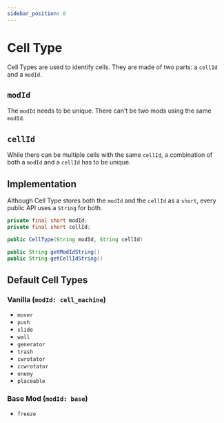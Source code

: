 ```yaml
---
sidebar_position: 0
---
```


# Cell Type

Cell Types are used to identify cells. They are made of two parts: a `cellId` and a `modId`.

## `modId`

The `modId` needs to be unique. There can't be two mods using the same `modId`.

## `cellId`

While there can be multiple cells with the same `cellId`, a combination of both a `modId` and a `cellId` has to be unique.

## Implementation

Although Cell Type stores both the `modId` and the `cellId` as a `short`, every public API uses a `String` for both.

```java
private final short modId;
private final short cellId;

public CellType(String modId, String cellId)

public String getModIdString()
public String getCellIdString()
```

## Default Cell Types

### Vanilla (`modId: cell_machine`)

- `mover`
- `push`
- `slide`
- `wall`
- `generator`
- `trash`
- `cwrotator`
- `ccwrotator`
- `enemy`
- `placeable`

### Base Mod (`modId: base`)

- `freeze`